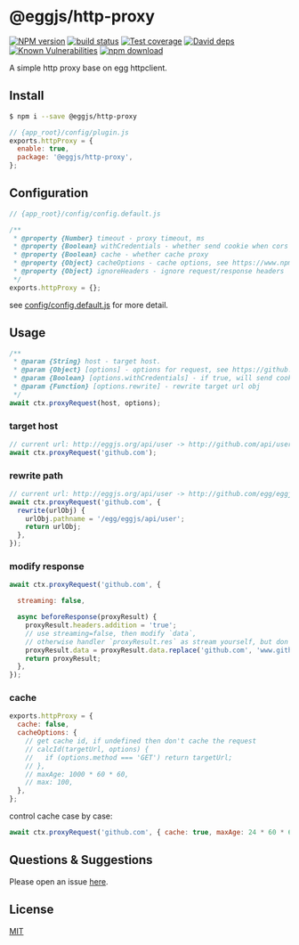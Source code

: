 # @eggjs/http-proxy

[![NPM version][npm-image]][npm-url]
[![build status][travis-image]][travis-url]
[![Test coverage][codecov-image]][codecov-url]
[![David deps][david-image]][david-url]
[![Known Vulnerabilities][snyk-image]][snyk-url]
[![npm download][download-image]][download-url]

[npm-image]: https://img.shields.io/npm/v/@eggjs/http-proxy.svg?style=flat-square
[npm-url]: https://npmjs.org/package/@eggjs/http-proxy
[travis-image]: https://img.shields.io/travis/eggjs/egg-http-proxy.svg?style=flat-square
[travis-url]: https://travis-ci.org/eggjs/egg-http-proxy
[codecov-image]: https://img.shields.io/codecov/c/github/eggjs/egg-http-proxy.svg?style=flat-square
[codecov-url]: https://codecov.io/github/eggjs/egg-http-proxy?branch=master
[david-image]: https://img.shields.io/david/eggjs/egg-http-proxy.svg?style=flat-square
[david-url]: https://david-dm.org/eggjs/egg-http-proxy
[snyk-image]: https://snyk.io/test/npm/@eggjs/http-proxy/badge.svg?style=flat-square
[snyk-url]: https://snyk.io/test/npm/@eggjs/http-proxy
[download-image]: https://img.shields.io/npm/dm/@eggjs/http-proxy.svg?style=flat-square
[download-url]: https://npmjs.org/package/@eggjs/http-proxy

A simple http proxy base on egg httpclient.

## Install


```bash
$ npm i --save @eggjs/http-proxy
```

```js
// {app_root}/config/plugin.js
exports.httpProxy = {
  enable: true,
  package: '@eggjs/http-proxy',
};
```

## Configuration

```js
// {app_root}/config/config.default.js

/**
 * @property {Number} timeout - proxy timeout, ms
 * @property {Boolean} withCredentials - whether send cookie when cors
 * @property {Boolean} cache - whether cache proxy
 * @property {Object} cacheOptions - cache options, see https://www.npmjs.com/package/lru-cache
 * @property {Object} ignoreHeaders - ignore request/response headers
 */
exports.httpProxy = {};
```

see [config/config.default.js](config/config.default.js) for more detail.

## Usage

```js
/**
 * @param {String} host - target host.
 * @param {Object} [options] - options for request, see https://github.com/node-modules/urllib
 * @param {Boolean} [options.withCredentials] - if true, will send cookie when cors
 * @param {Function} [options.rewrite] - rewrite target url obj
 */
await ctx.proxyRequest(host, options);
```

### target host

```js
// current url: http://eggjs.org/api/user -> http://github.com/api/user
await ctx.proxyRequest('github.com');
```

### rewrite path

```js
// current url: http://eggjs.org/api/user -> http://github.com/egg/eggjs/api/user
await ctx.proxyRequest('github.com', {
  rewrite(urlObj) {
    urlObj.pathname = '/egg/eggjs/api/user';
    return urlObj;
  },
});
```

### modify response

```js
await ctx.proxyRequest('github.com', {

  streaming: false,

  async beforeResponse(proxyResult) {
    proxyResult.headers.addition = 'true';
    // use streaming=false, then modify `data`,
    // otherwise handler `proxyResult.res` as stream yourself, but don't forgot to adjuest content-length
    proxyResult.data = proxyResult.data.replace('github.com', 'www.github.com');
    return proxyResult;
  },
});
```

### cache

```js
exports.httpProxy = {
  cache: false,
  cacheOptions: {
    // get cache id, if undefined then don't cache the request
    // calcId(targetUrl, options) {
    //   if (options.method === 'GET') return targetUrl;
    // },
    // maxAge: 1000 * 60 * 60,
    // max: 100,
  },
};
```

control cache case by case:

```js
await ctx.proxyRequest('github.com', { cache: true, maxAge: 24 * 60 * 60 * 1000 });
```

## Questions & Suggestions

Please open an issue [here](https://github.com/eggjs/egg/issues).

## License

[MIT](LICENSE)
